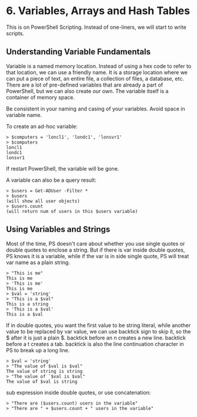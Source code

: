 # 6. Variables, Arrays and Hash Tables
This is on PowerShell Scripting. Instead of one-liners, we will start to write scripts. 

## Understanding Variable Fundamentals
Variable is a named memory location. Instead of using a hex code to refer to that location, we can use a friendly name. It is a storage location where we can put a piece of text, an entire file, a collection of files, a database, etc. There are a lot of pre-defined variables that are already a part of PowerShell, but we can also create our own. The variable itself is a container of memory space. 

Be consistent in your naming and casing of your variables. Avoid space in variable name. 

To create an ad-hoc variable: 
```shell
> $computers = 'loncl1', 'londc1', 'lonsvr1'
> $computers
loncl1
londc1
lonsvr1
```

If restart PowerShell, the variable will be gone. 

A variable can also be a query result:
```shell
> $users = Get-ADUser -Filter *
> $users
(will show all user objects)
> $users.count
(will return num of users in this $users variable)
```

## Using Variables and Strings
Most of the time, PS doesn't care about whether you use single quotes or double quotes to enclose a string. But if there is var inside double quotes, PS knows it is a variable, while if the var is in side single quote, PS will treat var name as a plain string. 
```shell
> "This is me"
This is me
> 'This is me'
This is me
> $val = 'string'
> "This is a $val"
This is a string
> 'This is a $val'
This is a $val
```
If in double quotes, you want the first value to be string literal, while another value to be replaced by var value, we can use backtick sign to skip it, so the $ after it is just a plain $. backtick before an n creates a new line. backtick before a t creates a tab. backtick is also the line continuation character in PS to break up a long line. 
```shell
> $val = 'string'
> "The value of $val is $val"
The value of string is string
> "The value of `$val is $val"
The value of $val is string
```
sub expression inside double quotes, or use concatenation:
```shell
> "There are ($users.count) users in the variable"
> "There are " + $users.count + " users in the variable"
```















